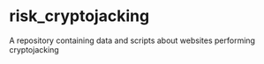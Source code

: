 # risk_cryptojacking
A repository containing data and scripts about websites performing cryptojacking
